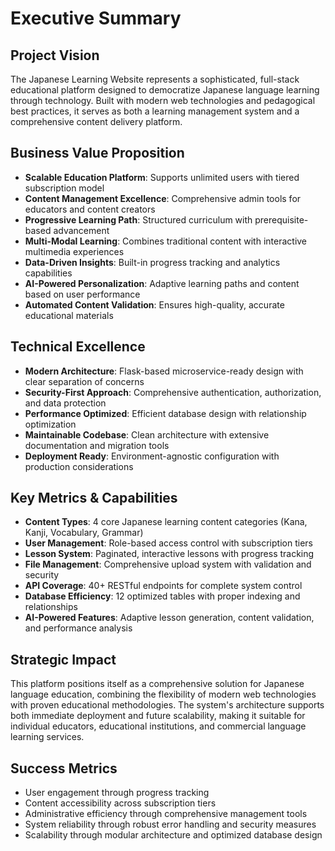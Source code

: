 # Executive Summary

## Project Vision
The Japanese Learning Website represents a sophisticated, full-stack educational platform designed to democratize Japanese language learning through technology. Built with modern web technologies and pedagogical best practices, it serves as both a learning management system and a comprehensive content delivery platform.

## Business Value Proposition
- **Scalable Education Platform**: Supports unlimited users with tiered subscription model
- **Content Management Excellence**: Comprehensive admin tools for educators and content creators
- **Progressive Learning Path**: Structured curriculum with prerequisite-based advancement
- **Multi-Modal Learning**: Combines traditional content with interactive multimedia experiences
- **Data-Driven Insights**: Built-in progress tracking and analytics capabilities
- **AI-Powered Personalization**: Adaptive learning paths and content based on user performance
- **Automated Content Validation**: Ensures high-quality, accurate educational materials

## Technical Excellence
- **Modern Architecture**: Flask-based microservice-ready design with clear separation of concerns
- **Security-First Approach**: Comprehensive authentication, authorization, and data protection
- **Performance Optimized**: Efficient database design with relationship optimization
- **Maintainable Codebase**: Clean architecture with extensive documentation and migration tools
- **Deployment Ready**: Environment-agnostic configuration with production considerations

## Key Metrics & Capabilities
- **Content Types**: 4 core Japanese learning content categories (Kana, Kanji, Vocabulary, Grammar)
- **User Management**: Role-based access control with subscription tiers
- **Lesson System**: Paginated, interactive lessons with progress tracking
- **File Management**: Comprehensive upload system with validation and security
- **API Coverage**: 40+ RESTful endpoints for complete system control
- **Database Efficiency**: 12 optimized tables with proper indexing and relationships
- **AI-Powered Features**: Adaptive lesson generation, content validation, and performance analysis

## Strategic Impact
This platform positions itself as a comprehensive solution for Japanese language education, combining the flexibility of modern web technologies with proven educational methodologies. The system's architecture supports both immediate deployment and future scalability, making it suitable for individual educators, educational institutions, and commercial language learning services.

## Success Metrics
- User engagement through progress tracking
- Content accessibility across subscription tiers
- Administrative efficiency through comprehensive management tools
- System reliability through robust error handling and security measures
- Scalability through modular architecture and optimized database design
